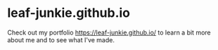 # leaf-junkie.github.io

Check out my portfolio https://leaf-junkie.github.io/ to learn a bit more about me and to see what I've made.
